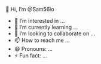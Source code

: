  👋 Hi, I’m @Sam56io
- 👀 I’m interested in ...
- 🌱 I’m currently learning ...
- 💞️ I’m looking to collaborate on ...
- 📫 How to reach me ...
- 😄 Pronouns: ...
- ⚡ Fun fact: ...

<!---
Sam56io/Sam56io is a ✨ special ✨ repository because its `README.md` (this file) appears on your GitHub profile.
You can click the Preview link to take a look at your changes.
--->

